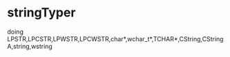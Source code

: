 # stringTyper
doing LPSTR,LPCSTR,LPWSTR,LPCWSTR,char*,wchar_t*,TCHAR*,CString,CStringA,string,wstring
